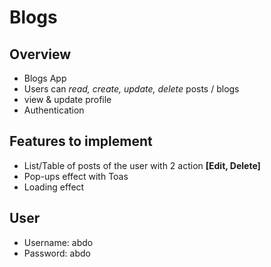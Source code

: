 # Blogs

## Overview

- Blogs App
- Users can _read, create, update, delete_ posts / blogs
- view & update profile
- Authentication

## Features to implement

- List/Table of posts of the user with 2 action **[Edit, Delete]**
- Pop-ups effect with Toas
- Loading effect

## User

- Username: abdo
- Password: abdo
